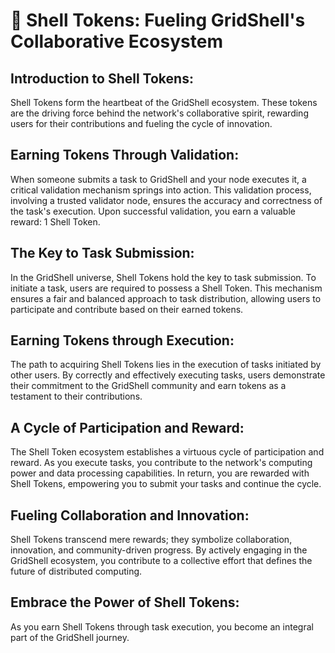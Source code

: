 # 🐚 Shell Tokens: Fueling GridShell's Collaborative Ecosystem

## Introduction to Shell Tokens:
Shell Tokens form the heartbeat of the GridShell ecosystem. These tokens are the driving force behind the network's collaborative spirit, rewarding users for their contributions and fueling the cycle of innovation.

## Earning Tokens Through Validation:
When someone submits a task to GridShell and your node executes it, a critical validation mechanism springs into action. This validation process, involving a trusted validator node, ensures the accuracy and correctness of the task's execution. Upon successful validation, you earn a valuable reward: 1 Shell Token.

## The Key to Task Submission:
In the GridShell universe, Shell Tokens hold the key to task submission. To initiate a task, users are required to possess a Shell Token. This mechanism ensures a fair and balanced approach to task distribution, allowing users to participate and contribute based on their earned tokens.

## Earning Tokens through Execution:
The path to acquiring Shell Tokens lies in the execution of tasks initiated by other users. By correctly and effectively executing tasks, users demonstrate their commitment to the GridShell community and earn tokens as a testament to their contributions.

## A Cycle of Participation and Reward:
The Shell Token ecosystem establishes a virtuous cycle of participation and reward. As you execute tasks, you contribute to the network's computing power and data processing capabilities. In return, you are rewarded with Shell Tokens, empowering you to submit your tasks and continue the cycle.

## Fueling Collaboration and Innovation:
Shell Tokens transcend mere rewards; they symbolize collaboration, innovation, and community-driven progress. By actively engaging in the GridShell ecosystem, you contribute to a collective effort that defines the future of distributed computing.

## Embrace the Power of Shell Tokens:
As you earn Shell Tokens through task execution, you become an integral part of the GridShell journey. 
